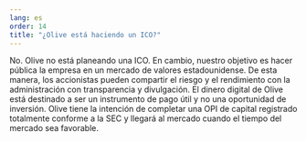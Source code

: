 ```yaml
---
lang: es
order: 14
title: "¿Olive está haciendo un ICO?"
---
```


No. Olive no está planeando una ICO. En cambio, nuestro objetivo es hacer pública la empresa en un mercado de valores estadounidense. De esta manera, los accionistas pueden compartir el riesgo y el rendimiento con la administración con transparencia y divulgación. El dinero digital de Olive está destinado a ser un instrumento de pago útil y no una oportunidad de inversión. Olive tiene la intención de completar una OPI de capital registrado totalmente conforme a la SEC y llegará al mercado cuando el tiempo del mercado sea favorable.
